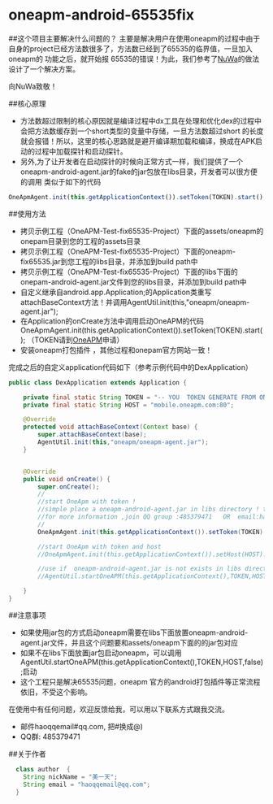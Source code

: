 # oneapm-android-65535fix

##这个项目主要解决什么问题的？
主要是解决用户在使用oneapm的过程中由于自身的project已经方法数很多了，方法数已经到了65535的临界值，一旦加入oneapm的
功能之后，就开始报 65535的错误！为此，我们参考了[NuWa](https://github.com/jasonross/Nuwa)的做法设计了一个解决方案。

向NuWa致敬！


##核心原理
* 方法数超过限制的核心原因就是编译过程中dx工具在处理和优化dex的过程中会把方法数缓存到一个short类型的变量中存储，一旦方法数超过short
的长度就会报错！所以，这里的核心思路就是避开编译期加载和编译，换成在APK启动的过程中加载探针和启动探针。
* 另外,为了让开发者在启动探针的时候向正常方式一样，我们提供了一个oneapm-android-agent.jar的fake的jar包放在libs目录，开发者可以很方便的调用
类似于如下的代码
```javascript
OneApmAgent.init(this.getApplicationContext()).setToken(TOKEN).start();
```


##使用方法

* 拷贝示例工程（OneAPM-Test-fix65535-Project）下面的assets/oneapm的onepam目录到您的工程的assets目录
* 拷贝示例工程（OneAPM-Test-fix65535-Project）下面的oneapm-fix65535.jar到您工程的libs目录，并添加到build path中
* 拷贝示例工程（OneAPM-Test-fix65535-Project）下面的libs下面的onepam-android-agent.jar文件到您的libs目录，并添加到build path中
* 自定义继承自android.app.Application;的Application类重写attachBaseContext方法！并调用AgentUtil.init(this,"oneapm/oneapm-agent.jar");
* 在Application的onCreate方法中调用启动OneAPM的代码 OneApmAgent.init(this.getApplicationContext()).setToken(TOKEN).start(); （TOKEN请到[OneAPM](http://www.oneapm.com)申请）
* 安装oneapm打包插件 ，其他过程和onepam官方网站一致！

完成之后的自定义application代码如下（参考示例代码中的DexApplication）
```java
public class DexApplication extends Application {

    private final static String TOKEN = "-- YOU  TOKEN GENERATE FROM ONEAPM SITE -- ";
	private final static String HOST = "mobile.oneapm.com:80";

	@Override
	protected void attachBaseContext(Context base) {
		super.attachBaseContext(base);
		AgentUtil.init(this,"oneapm/oneapm-agent.jar");
	}


	@Override
	public void onCreate() {
		super.onCreate();
		//
		//start OneApm with token !
		//simple place a oneapm-android-agent.jar in libs directory ! the  oneapm-android-agent.jar must match /assets/oneapm/oneapm-agent.jar
		//for more information ,join QQ group :485379471   OR  email:haoqqemail@qq.com
		//
		OneApmAgent.init(this.getApplicationContext()).setToken(TOKEN).start();

		//start OneApm with token and host
		//OneApmAgent.init(this.getApplicationContext()).setHost(HOST).setToken(TOKEN).start();

		//use if  oneapm-android-agent.jar is not exists in libs directory !
		//AgentUtil.startOneAPM(this.getApplicationContext(),TOKEN,HOST,false);

	}
}

```

##注意事项
* 如果使用jar包的方式启动oneapm需要在libs下面放置oneapm-android-agent.jar文件，并且这个问题要和assets/oneapm下面的的jar包对应
* 如果不在libs下面放置jar包启动oneapm，可以调用AgentUtil.startOneAPM(this.getApplicationContext(),TOKEN,HOST,false);启动
* 这个工程只是解决65535问题，oneapm 官方的android打包插件等正常流程依旧，不受这个影响。


在使用中有任何问题，欢迎反馈给我，可以用以下联系方式跟我交流。
* 邮件haoqqemail#qq.com, 把#换成@)
* QQ群: 485379471



##关于作者

```java
  class author  {
    String nickName = "美一天";
    String email = "haoqqemail@qq.com";
  }
```

